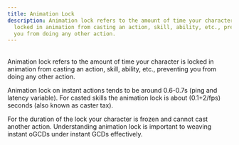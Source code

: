 ```yaml
---
title: Animation Lock
description: Animation lock refers to the amount of time your character is
  locked in animation from casting an action, skill, ability, etc., preventing
  you from doing any other action.
---
```

| | |
| --- | --- |


Animation lock refers to the amount of time your character is locked in animation from casting an action, skill, ability, etc., preventing you from doing any other action. 

Animation lock on instant actions tends to be around 0.6-0.7s (ping and latency variable). For casted skills the animation lock is about (0.1+2/fps) seconds (also known as caster tax). 

For the duration of the lock your character is frozen and cannot cast another action. Understanding animation lock is important to weaving instant oGCDs under instant GCDs effectively.
